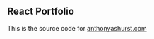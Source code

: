 ## React Portfolio

This is the source code for [anthonyashurst.com](https://anthonyashurst.com "Anthony Ashurst Portfolio")
